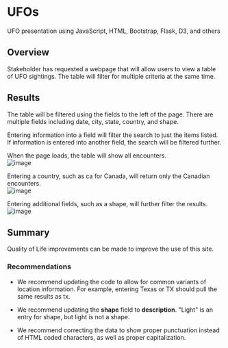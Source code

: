 # UFOs
UFO presentation using JavaScript, HTML, Bootstrap, Flask, D3, and others

## Overview
Stakeholder has requested a webpage that will allow users to view a table of UFO sightings. The table will filter for multiple criteria at the same time. 

## Results
The table will be filtered using the fields to the left of the page. There are multiple fields including date, city, state, country, and shape.

Entering information into a field will filter the search to just the items listed. If information is entered into another field, the search will be filtered further.

When the page loads, the table will show all encounters. <br>
![image](https://user-images.githubusercontent.com/91762315/148849777-c3918f3d-41b9-4424-bdbb-56a8989036c0.png)

Entering a country, such as ca for Canada, will return only the Canadian encounters. <br>
![image](https://user-images.githubusercontent.com/91762315/148850059-0c1b04c9-93c5-40e2-95e3-53e78521bc98.png)

Entering additional fields, such as a shape, will further filter the results. <br>
![image](https://user-images.githubusercontent.com/91762315/148850165-35b007ad-08be-4546-9f84-c69e57fb020c.png)

## Summary 
Quality of Life improvements can be made to improve the use of this site. 

### Recommendations
* We recommend updating the code to allow for common variants of location information. For example, entering Texas or TX should pull the same results as tx.

* We recommend updating the **shape** field to **description**. "Light" is an entry for shape, but light is not a shape.

* We recommend correcting the data to show proper punctuation instead of HTML coded characters, as well as proper capitalization.

